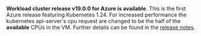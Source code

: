 **Workload cluster release v19.0.0 for Azure is available**. This is the first Azure release featuring Kubernetes 1.24. For increased performance the kubernetes api-server's cpu request are changed to be the half of the **available** CPUs in the VM. Further details can be found in the [release notes](https://docs.giantswarm.io/changes/workload-cluster-releases-azure/releases/azure-v19.0.0/).

